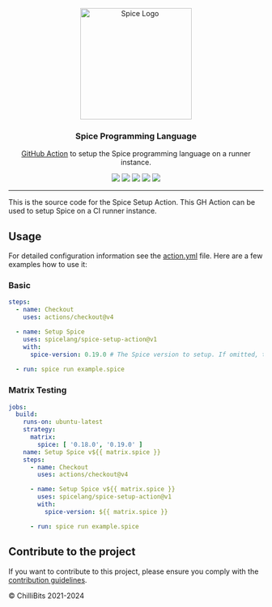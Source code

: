 <p align="center">
  <img alt="Spice Logo" src="https://github.com/spicelang/spice/raw/main/docs/docs/static/avatar.png" height="220" />
  <h3 align="center">Spice Programming Language</h3>
  <p align="center"><a href="https://github.com/features/actions" target="_blank">GitHub Action</a> to setup the Spice programming language on a runner instance.</p>
  <p align="center">
    <a target="_blank" href="https://github.com/spicelang/spice-setup-action/releases/latest"><img src="https://img.shields.io/github/v/release/spicelang/spice-setup-action?include_prereleases"></a>
    <a target="_blank" href="./.github/workflows/ci.yml"><img src="https://github.com/spicelang/spice-setup-action/actions/workflows/ci.yml/badge.svg"></a>
	<a target="_blank" href="./.github/workflows/codeql-analysis.yml"><img src="https://github.com/spicelang/spice-setup-action/actions/workflows/codeql-analysis.yml/badge.svg"></a>
    <a target="_blank" href="https://makeapullrequest.com"><img src="https://img.shields.io/badge/PRs-welcome-brightgreen.svg"></a>
    <a target="_blank" href="./LICENSE.md"><img src="https://img.shields.io/github/license/spicelang/spice-setup-action"></a>
  </p>
</p>

---

This is the source code for the Spice Setup Action. This GH Action can be used to setup Spice on a CI runner instance.

## Usage
For detailed configuration information see the [action.yml](action.yml) file. Here are a few examples how to use it:

### Basic
```yml
steps:
  - name: Checkout
    uses: actions/checkout@v4

  - name: Setup Spice
    uses: spicelang/spice-setup-action@v1
    with:
      spice-version: 0.19.0 # The Spice version to setup. If omitted, the latest version will be taken
      
  - run: spice run example.spice
```

### Matrix Testing
```yml
jobs:
  build:
    runs-on: ubuntu-latest
    strategy:
      matrix:
        spice: [ '0.18.0', '0.19.0' ]
    name: Setup Spice v${{ matrix.spice }}
    steps:
      - name: Checkout
        uses: actions/checkout@v4

      - name: Setup Spice v${{ matrix.spice }}
        uses: spicelang/spice-setup-action@v1
        with:
          spice-version: ${{ matrix.spice }}

      - run: spice run example.spice
```

## Contribute to the project
If you want to contribute to this project, please ensure you comply with the [contribution guidelines](./CONTRIBUTING.md).

© ChilliBits 2021-2024
